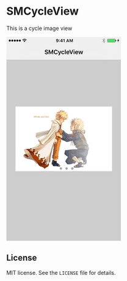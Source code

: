 # SMCycleView
This is a cycle image view  

![show](./Sample/Sample/Show.gif)
## License  
MIT license. See the `LICENSE` file for details.
